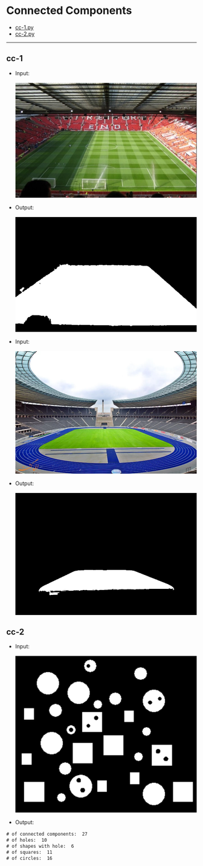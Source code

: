# Connected Components

- [cc-1.py](#cc-1)
- [cc-2.py](#cc-2)

---

## cc-1

  - Input:<br><br>
![Stadium1](/connected_components/img/Stadium1.jpg)

  - Output:<br><br>
![Stadium1 out](/connected_components/img/Stadium1_Grass.jpg)

  - Input:<br><br>
![Stadium2](/connected_components/img/Stadium2.png)

  - Output:<br><br>
![Stadium2 out](/connected_components/img/Stadium2_Grass.png)

## cc-2

  - Input:<br><br>
![shapes](/connected_components/img/shapes.png)

  - Output:
```
# of connected components:  27
# of holes:  10
# of shapes with hole:  6
# of squares:  11
# of circles:  16
```
